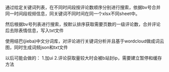 通过给定关键词列表，在不同时间段按评论数顺序分别进行搜索，依据bv号合并同一时间段视频信息，同关键词不同时间在同一个xlsx不同sheet中。


然后根据bv号列表进行搜索，按默认排序获取需要页数的一级评论数，合并评论后去除表情信息，写入txt文件


使用结巴(jieba)中文分词库，对评论进行关键词分析并且基于wordcloud做成词云图，同时生成词频json和txt文件


以后可能会做的：
1.加ui
2.评论获取量较大时会被b站封ip，需要建立暂停和缓存方法
